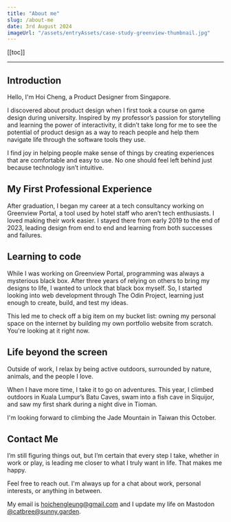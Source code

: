 ```yaml
---
title: "About me"
slug: /about-me
date: 3rd August 2024
imageUrl: "/assets/entryAssets/case-study-greenview-thumbnail.jpg"
---
```


[[toc]]

---

##  Introduction
Hello, I'm Hoi Cheng, a Product Designer from Singapore.

I discovered about product design when I first took a course on game design during university. Inspired by my professor’s passion for storytelling and learning the power of interactivity, it didn’t take long for me to see the potential of product design as a way to reach people and help them navigate life through the software tools they use.

I find joy in helping people make sense of things by creating experiences that are comfortable and easy to use. No one should feel left behind just because technology isn’t intuitive.

## My First Professional Experience
After graduation, I began my career at a tech consultancy working on Greenview Portal, a tool used by hotel staff who aren’t tech enthusiasts. I loved making their work easier. I stayed there from early 2019 to the end of 2023, leading design from end to end and learning from both successes and failures.

## Learning to code
While I was working on Greenview Portal, programming was always a mysterious black box. After three years of relying on others to bring my designs to life, I wanted to unlock that black box myself. So, I started looking into web development through The Odin Project, learning just enough to create, build, and test my ideas.

This led me to check off a big item on my bucket list: owning my personal space on the internet by building my own portfolio website from scratch. You're looking at it right now.

## Life beyond the screen
Outside of work, I relax by being active outdoors, surrounded by nature, animals, and the people I love. 

When I have more time, I take it to go on adventures. This year, I climbed outdoors in Kuala Lumpur’s Batu Caves, swam into a fish cave in Siquijor, and saw my first shark during a night dive in Tioman.

I'm looking forward to climbing the Jade Mountain in Taiwan this October.

## Contact Me
I’m still figuring things out, but I’m certain that every step I take, whether in work or play, is leading me closer to what I truly want in life. That makes me happy.

Feel free to reach out. I'm always up for a chat about work, personal interests, or anything in between. 

My email is [hoichengleung@gmail.com](mailto:hoichengleung@gmail.com) and I update my life on Mastodon [@catbree@sunny.garden](https://sunny.garden/@catbree).


